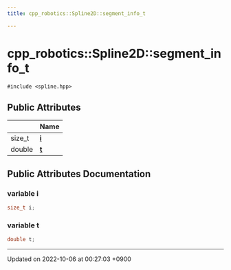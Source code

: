 ```yaml
---
title: cpp_robotics::Spline2D::segment_info_t

---
```


# cpp_robotics::Spline2D::segment_info_t






`#include <spline.hpp>`

## Public Attributes

|                | Name           |
| -------------- | -------------- |
| size_t | **[i](/cpp_robotics/doxybook/Classes/structcpp__robotics_1_1Spline2D_1_1segment__info__t/#variable-i)**  |
| double | **[t](/cpp_robotics/doxybook/Classes/structcpp__robotics_1_1Spline2D_1_1segment__info__t/#variable-t)**  |

## Public Attributes Documentation

### variable i

```cpp
size_t i;
```


### variable t

```cpp
double t;
```


-------------------------------

Updated on 2022-10-06 at 00:27:03 +0900